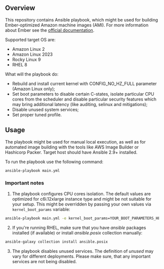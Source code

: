 ## Overview

This repository contains Ansible playbook, which might be used for building Ember-optimized Amazon machine images (AMI). For more information about Ember see the [official documentation](https://ember.deltixlab.com/).

Supported target OS are:
 - Amazon Linux 2
 - Amazon Linux 2023
 - Rocky Linux 9
 - RHEL 8

What will the playbook do:
 - Rebuild and install current kernel with CONFIG_NO_HZ_FULL parameter (Amazon Linux only);
 - Set boot parameters to disable certain C-states, isolate particular CPU cores from the scheduler and disable particular security features which may bring additional latency (like auditing, selinux and mitigations);
 - Disable unused system services;
 - Set proper tuned profile. 

## Usage 

The playbook might be used for manual local execution, as well as for automated image building with the tools like AWS Image Builder or Hashicorp Packer. Target host should have Ansible 2.9+ installed. 

To run the playbook use the following command:
```bash
ansible-playbook main.yml
```

### Important notes

1. The playbook configures CPU cores isolation. The default values are optimized for c6i.12xlarge instance type and might be not suitable for your setup. This might be overridden by passing your own values via ```kernel_boot_params``` variable:

```bash
ansible-playbook main.yml -e kernel_boot_params=YOUR_BOOT_PARAMETERS_HERE
```

2. If you're running RHEL, make sure that you have *ansible* packages installed (if available) or install *ansible.posix* collection manually:
```bash
ansible-galaxy collection install ansible.posix
```

3. The playbook disables unused services. The definition of *unused* may vary for different deployments. Please make sure, that any important services are not being disabled. 